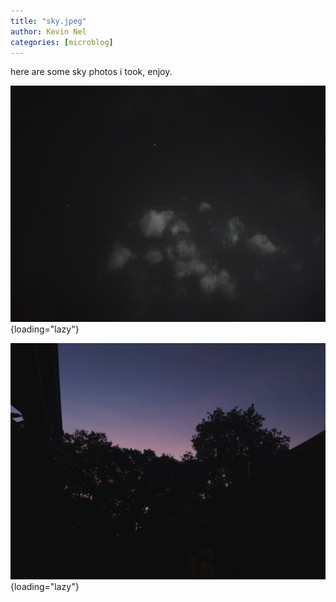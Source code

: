 ```yaml
---
title: "sky.jpeg"
author: Kevin Nel
categories: [microblog]
---
```


here are some sky photos i took, enjoy.

![night](/assets/images/microblog/2021-02-25-microblog-sky-1.jpeg){loading="lazy"}

![evening](/assets/images/microblog/2021-02-25-microblog-sky-2.jpeg){loading="lazy"}
